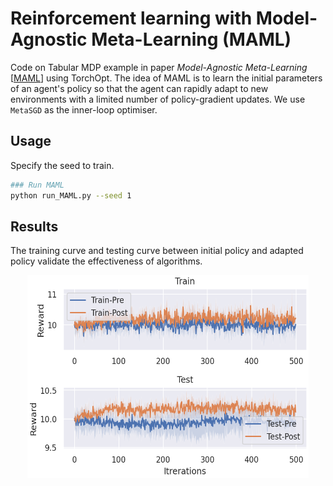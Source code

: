 # Reinforcement learning with Model-Agnostic Meta-Learning (MAML)

Code on Tabular MDP example in paper *Model-Agnostic Meta-Learning* [[MAML](https://arxiv.org/abs/1703.03400)] using TorchOpt. The idea of MAML is to learn the initial parameters of an agent's policy so that the agent can rapidly adapt to new environments with a limited number of policy-gradient updates. We use `MetaSGD` as the inner-loop optimiser.

## Usage

Specify the seed to train.

```bash
### Run MAML
python run_MAML.py --seed 1
```

## Results

The training curve and testing curve between initial policy and adapted policy validate the effectiveness of algorithms.

<div align=center>
  <img src="./maml.png" width="450" height="325" />
</div>
